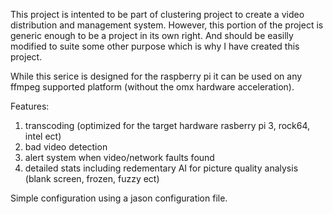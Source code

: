This project is intented to be part of clustering project to create a video
distribution and management system. However, this portion of the project is
generic enough to be a project in its own right. And should be easilly modified
to suite some other purpose which is why I have created this project.

While this serice is designed for the raspberry pi it can be used on any ffmpeg
supported platform (without the omx hardware acceleration).


Features:

1) transcoding
    (optimized for the target hardware rasberry pi 3, rock64, intel ect)
2) bad video detection
3) alert system when video/network faults found
4) detailed stats including redementary AI for picture  quality analysis (blank screen, frozen, fuzzy ect)

Simple configuration using a jason configuration file.

 





